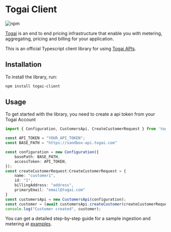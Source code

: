 # Togai Client

![npm](https://img.shields.io/npm/v/togai-client)

[Togai](https://www.togai.com/) is an end to end pricing infrastructure that enable you with metering, aggregating, pricing and billing for your application.

This is an official Typescript client library for using [Togai APIs](https://docs.togai.com/reference/createcustomer).

## Installation

To install the library, run:
```bash
npm install togai-client
```

## Usage

To get started with the library, you need to create a api token from your Togai Account

```typescript
import { Configuration, CustomersApi, CreateCustomerRequest } from 'togai-client';

const API_TOKEN = "YOUR_API_TOKEN";
const BASE_PATH = "https://sandbox-api.togai.com"

const configuration = new Configuration({
    basePath: BASE_PATH,
    accessToken: API_TOKEN,
});
const createCustomerRequest:CreateCustomerRequest = {
    name: "customer1",
    id: "1",
    billingAddress: "address",
    primaryEmail: "email@togai.com"
} 
const customersApi = new CustomersApi(configuration);
const customer = (await customersApi.createCustomer(createCustomerRequest)).data;
console.log("Customer created", customer);
```

You can get a detailed step-by-step guide for a sample ingestion and metering at [examples](examples).
